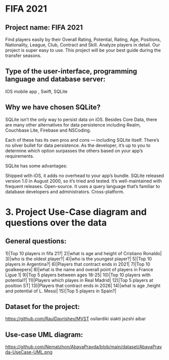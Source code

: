 # FIFA 2021
## Project name: FIFA 2021
Find players easily by their Overall Rating, Potential, Rating, Age, Positions, Nationality, League, Club, Contract and Skill. Analyze players in detail. Our project is super easy to use. This project will be your best guide during the transfer seasons.

## Type of the user-interface, programming language and database server:
IOS mobile app , Swift, SQLite

## Why we have chosen SQLite?
SQLite isn’t the only way to persist data on iOS. Besides Core Data, there are many other alternatives for data persistence including Realm, Couchbase Lite, Firebase and NSCoding.

Each of these has its own pros and cons — including SQLite itself. There’s no silver bullet for data persistence. As the developer, it’s up to you to determine which option surpasses the others based on your app’s requirements.

SQLite has some advantages:

Shipped with iOS, it adds no overhead to your app’s bundle.
SQLite released version 1.0 in August 2000, so it’s tried and tested.
It’s well-maintained with frequent releases.
Open-source.
It uses a query language that’s familiar to database developers and administrators.
Cross-platform.

# 3. Project Use-Case diagram and questions over the data
## General questions:
1)|Top 10 players in fifa 21?|
2)|what is age and height of Cristiano Ronaldo|
3)|who is the oldest player?|
4)|who is the youngest player?|
5)|Top 10 players in Argentina?|
6)|Players that contract ends in 2021|
7)|Top 10 goalkeepers|
8)|what is the name and overall point of players in France Ligue 1|
9)|Top 5 players between ages 18-25|
10)|Top 10 players with potential?|
11)|Players which playes in Real Madrid| 
12)|Top 5 players at position ST|
13)|Players that contract ends in 2026|
14)|what is age ,height and potential of L. Messi|
15)|Top 5 players in Spain?|

## Dataset for the project:
https://github.com/RaulDavrishev/MVST osilardiki siakti jazshi aibar 

## Use-case UML diagram:
https://github.com/Nematzhon/AbayaPravda/blob/main/dataset/AbayaPravda-UseCase-UML.png
